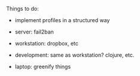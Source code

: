 Things to do:

* implement profiles in a structured way 

* server: fail2ban
* workstation: dropbox, etc
* development: same as workstation? clojure, etc.
* laptop: greenify things


